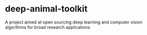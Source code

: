# deep-animal-toolkit
A project aimed at open sourcing deep learning and computer vision algorithms for broad research applications

